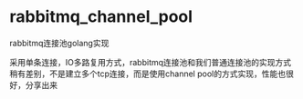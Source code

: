 # rabbitmq_channel_pool
rabbitmq连接池golang实现

采用单条连接，IO多路复用方式，rabbitmq连接池和我们普通连接池的实现方式稍有差别，不是建立多个tcp连接，而是使用channel pool的方式实现，性能也很好，分享出来